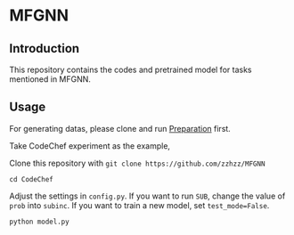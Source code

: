 # MFGNN

## Introduction
This repository contains the codes and pretrained model for tasks mentioned in MFGNN.


## Usage
For generating datas, please clone and run [Preparation](https://github.com/zzhzz/MFGNNPreparation) first.

Take CodeChef experiment as the example,

Clone this repository with `git clone https://github.com/zzhzz/MFGNN`

`cd CodeChef`

Adjust the settings in `config.py`. If you want to run `SUB`, change the value of `prob` into `subinc`. If you want to train a new model, set `test_mode=False`.

`python model.py`

